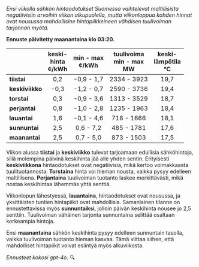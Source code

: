 *Ensi viikolla sähkön hintaodotukset Suomessa vaihtelevat maltillisista negatiivisiin arvoihin viikon alkupuolella, mutta viikonloppua kohden hinnat ovat nousussa mahdollisine hintapiikkeineen vähäisen tuulivoiman tarjonnan myötä.*

**Ennuste päivitetty maanantaina klo 03:20.**

|              | keski-<br>hinta<br>¢/kWh | min - max<br>¢/kWh | tuulivoima<br>min - max<br>MW | keski-<br>lämpötila<br>°C |
|:-------------|:----------------:|:----------------:|:-------------:|:-------------:|
| **tiistai**  |       0,2        |     -0,9 - 1,7   |   2334 - 3923   |      19,7      |
| **keskiviikko** |      -0,3       |    -1,2 - 0,7   |   2590 - 3736   |      19,4      |
| **torstai**  |       0,3        |    -0,9 - 3,6   |   1313 - 3529   |      18,7      |
| **perjantai**|       0,8        |    -1,0 - 2,8   |   1235 - 1963   |      18,4      |
| **lauantai** |       1,6        |    -0,1 - 4,6   |    718 - 1666   |      18,1      |
| **sunnuntai**|       2,5        |     0,6 - 7,2   |    485 - 1781   |      17,6      |
| **maanantai**|       2,5        |     0,7 - 5,0   |    873 - 1503   |      17,5      |

Viikon alussa **tiistai** ja **keskiviikko** tulevat tarjoamaan edullisia sähköhintoja, sillä molempina päivinä keskihinta jää alle yhden sentin. Erityisesti **keskiviikkona** hintaodotukset ovat negatiivisia, mikä kertoo voimakkaasta tuulituotannosta. **Torstaina** hinta voi hieman nousta, vaikka pysyy edelleen maltillisena. **Perjantaina** tuulivoiman tuotanto laskee merkittävästi, mikä nostaa keskihintaa lähemmäs yhtä senttiä.

Viikonlopun lähestyessä, **lauantaina**, hintaodotukset ovat nousussa, ja yksittäisten tuntien hintapiikit ovat mahdollisia. Samanlainen tilanne on ennustettavissa myös **sunnuntaiksi**, jolloin päivän keskihinta nousee jo 2,5 senttiin. Tuulivoiman vähäinen tarjonta sunnuntaina selittää osaltaan korkeampia hintoja.

Ensi **maanantaina** sähkön keskihinta pysyy edelleen sunnuntain tasolla, vaikka tuulivoiman tuotanto hieman kasvaa. Tämä viittaa siihen, että mahdolliset hintapiikit voivat esiintyä myös alkuviikosta.

*Ennusteet kokosi gpt-4o.* 🔍
